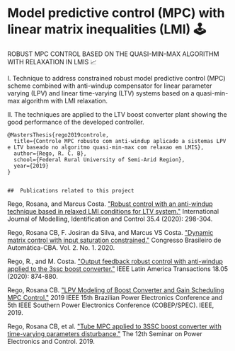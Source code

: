 # Model predictive control (MPC) with linear matrix inequalities (LMI) 🕹
ROBUST MPC CONTROL BASED ON THE QUASI-MIN-MAX ALGORITHM WITH RELAXATION IN LMIS 📈

  I. Technique to address constrained robust model predictive control (MPC) scheme combined with anti-windup compensator for linear parameter varying (LPV) and linear time-varying (LTV) systems based on a quasi-min-max algorithm with LMI relaxation. 
  
  II. The techniques are applied to the LTV boost converter plant showing the good performance of the developed controller.


    @MastersThesis{rego2019controle,
      title={Controle MPC robusto com anti-windup aplicado a sistemas LPV e LTV baseado no algoritmo quasi-min-max com relaxao em LMIS},
      author={Rego, R. C. B},
      school={Federal Rural University of Semi-Arid Region},
      year={2019}
    }
    
    
    ##  Publications related to this project
    
   Rego, Rosana, and Marcus Costa. ["Robust control with an anti-windup technique based in relaxed LMI conditions for LTV system."](https://github.com/roscibely/robust-predictive-control-with-AW) International Journal of Modelling, Identification and Control 35.4 (2020): 298-304.
   
   Rego, Rosana CB, F. Josiran da Silva, and Marcus VS Costa. ["Dynamic matrix control with input saturation constrained."](https://github.com/roscibely/DMC-with-input-saturation-constrained) Congresso Brasileiro de Automática-CBA. Vol. 2. No. 1. 2020.
   
   Rego, R., and M. Costa. ["Output feedback robust control with anti-windup applied to the 3ssc boost converter."](https://ieeexplore.ieee.org/document/9082915/) IEEE Latin America Transactions 18.05 (2020): 874-880.
   
   Rego, Rosana CB. ["LPV Modeling of Boost Converter and Gain Scheduling MPC Control."](https://github.com/roscibely/LPV-Modeling-of-Boost-Converter) 2019 IEEE 15th Brazilian Power Electronics Conference and 5th IEEE Southern Power Electronics Conference (COBEP/SPEC). IEEE, 2019.


Rego, Rosana CB, et al. ["Tube MPC applied to 3SSC boost converter with time-varying parameters disturbance."](http://sepoc2019.ct.ufrn.br/sepoc2019/images/arquivos/papers/track1/12.-Tube-MPC-applied-to-3SSC-boost-converter-with-time-varying-parameters-disturbance.pdf) The 12th Seminar on Power Electronics and Control. 2019.
